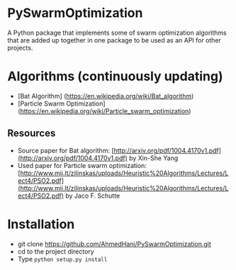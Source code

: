 # PySwarmOptimization
A Python package that implements some of swarm optimization algorithms that are added up together in one package to be used as an API for other projects.

# Algorithms (continuously updating)
* [Bat Algorithm] (https://en.wikipedia.org/wiki/Bat_algorithm)
* [Particle Swarm Optimization] (https://en.wikipedia.org/wiki/Particle_swarm_optimization)

## Resources
* Source paper for Bat algorithm: [http://arxiv.org/pdf/1004.4170v1.pdf](http://arxiv.org/pdf/1004.4170v1.pdf) by Xin-She Yang
* Used paper for Particle swarm optimization: [http://www.mii.lt/zilinskas/uploads/Heuristic%20Algorithms/Lectures/Lect4/PSO2.pdf](http://www.mii.lt/zilinskas/uploads/Heuristic%20Algorithms/Lectures/Lect4/PSO2.pdf) by Jaco F. Schutte



# Installation
* git clone https://github.com/AhmedHani/PySwarmOptimization.git
* cd to the project directory
* Type ``` python setup.py install ```
